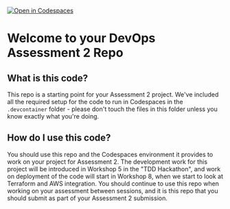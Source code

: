 [![Open in Codespaces](https://classroom.github.com/assets/launch-codespace-7f7980b617ed060a017424585567c406b6ee15c891e84e1186181d67ecf80aa0.svg)](https://classroom.github.com/open-in-codespaces?assignment_repo_id=12674244)
# Welcome to your DevOps Assessment 2 Repo

## What is this code?

This repo is a starting point for your Assessment 2 project. We've included all the required setup for the code to run in Codespaces in the `.devcontainer` folder - please don't touch the files in this folder unless you know exactly what you're doing.

## How do I use this code?

You should use this repo and the Codespaces environment it provides to work on your project for Assessment 2. The development work for this project will be introduced in Workshop 5 in the "TDD Hackathon", and work on deployment of the code will start in Workshop 8, when we start to look at Terraform and AWS integration. You should continue to use this repo when working on your assessment between sessions, and it is this repo that you should submit as part of your Assessment 2 submission.
